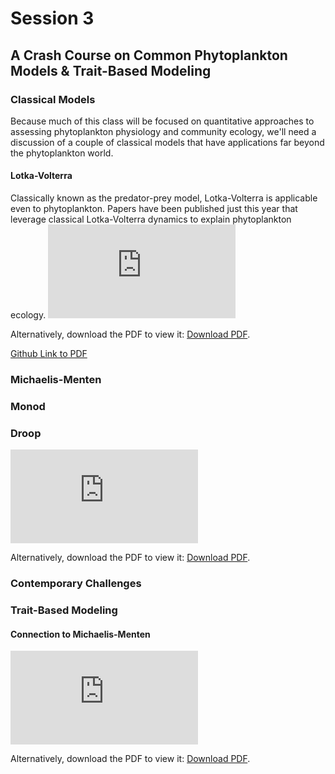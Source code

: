 <!-- #region -->
# Session 3
## A Crash Course on Common Phytoplankton Models & Trait-Based Modeling


### Classical Models

Because much of this class will be focused on quantitative approaches to assessing phytoplankton physiology and community ecology, we'll need a discussion of a couple of classical models that have applications far beyond the phytoplankton world. 

#### Lotka-Volterra

Classically known as the predator-prey model, Lotka-Volterra is applicable even to phytoplankton. Papers have been published just this year that leverage classical Lotka-Volterra dynamics to explain phytoplankton ecology. 
<object data="https://2021-phyto-phys.readthedocs.io/en/latest/_static/hofmann2021.pdf" type="application/pdf" width="700px" height="700px">
    <embed src="https://2021-phyto-phys.readthedocs.io/en/latest/_static/hofmann2021.pdf">
        <p>Alternatively, download the PDF to view it: <a href="https://2021-phyto-phys.readthedocs.io/en/latest/_static/hofmann2021.pdf">Download PDF</a>.</p>
    </embed>
</object>

[Github Link to PDF](https://github.com/akrinos/2021-phyto-phys/tree/main/_literature/session1/hofmann2021.pdf)

### Michaelis-Menten


### Monod

### Droop

<object data="https://2021-phyto-phys.readthedocs.io/en/latest/_static/sommer1990.pdf" type="application/pdf" width="700px" height="700px">
    <embed src="https://2021-phyto-phys.readthedocs.io/en/latest/_static/sommer1990.pdf">
        <p>Alternatively, download the PDF to view it: <a href="https://2021-phyto-phys.readthedocs.io/en/latest/_static/sommer1990.pdf">Download PDF</a>.</p>
    </embed>
</object>

### Contemporary Challenges

### Trait-Based Modeling
#### Connection to Michaelis-Menten

<object data="https://2021-phyto-phys.readthedocs.io/en/latest/_static/fiksen2013.pdf" type="application/pdf" width="700px" height="700px">
    <embed src="https://2021-phyto-phys.readthedocs.io/en/latest/_static/fiksen2013.pdf">
        <p>Alternatively, download the PDF to view it: <a href="https://2021-phyto-phys.readthedocs.io/en/latest/_static/fiksen2013.pdf">Download PDF</a>.</p>
    </embed>
</object>

<!-- #endregion -->
